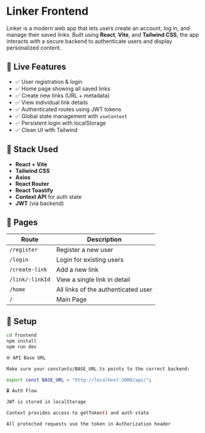 # Linker Frontend

Linker is a modern web app that lets users create an account, log in, and manage their saved links. Built using **React**, **Vite**, and **Tailwind CSS**, the app interacts with a secure backend to authenticate users and display personalized content.

## 🔗 Live Features

- ✅ User registration & login
- ✅ Home page showing all saved links
- ✅ Create new links (URL + metadata)
- ✅ View individual link details
- ✅ Authenticated routes using JWT tokens
- ✅ Global state management with `useContext`
- ✅ Persistent login with localStorage
- ✅ Clean UI with Tailwind

## 🧪 Stack Used

- **React + Vite**
- **Tailwind CSS**
- **Axios**
- **React Router**
- **React Toastify**
- **Context API** for auth state
- **JWT** (via backend)

## 📁 Pages

| Route            | Description                        |
|------------------|------------------------------------|
| `/register`      | Register a new user                |
| `/login`         | Login for existing users           |
| `/create-link`   | Add a new link                     |
| `/link/:linkId`  | View a single link in detail       |
| `/home`          | All links of the authenticated user|
| `/`              | Main Page                          |


## 🔧 Setup

```bash
cd frontend
npm install
npm run dev

🌐 API Base URL

Make sure your constants/BASE_URL.ts points to the correct backend:

export const BASE_URL = "http://localhost:3000/api/";

🔒 Auth Flow

JWT is stored in localStorage

Context provides access to getToken() and auth state

All protected requests use the token in Authorization header
